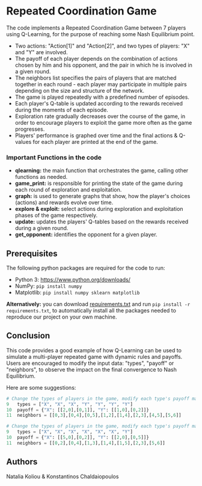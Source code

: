 # Repeated Coordination Game

The code implements a Repeated Coordination Game between 7 players using Q-Learning, for the purpose of reaching some Nash Equilibrium point.
* Two actions: "Action[1]" and "Action[2]", and two types of players: "X" and "Y" are involved.
* The payoff of each player depends on the combination of actions chosen by him and his opponent, and the pair in which he is involved in a given round.
* The neighbors list specifies the pairs of players that are matched together in each round - each player may participate in multiple pairs depending on the size and structure of the network.
* The game is played repeatedly with a predefined number of episodes.
* Each player's Q-table is updated according to the rewards received during the moments of each episode.
* Exploration rate gradually decreases over the course of the game, in order to encourage players to exploit the game more often as the game progresses.
* Players' performance is graphed over time and the final actions & Q-values for each player are printed at the end of the game.

### Important Functions in the code ####
* **qlearning:** the main function that orchestrates the game, calling other functions as needed.
* **game_print:** is responsible for printing the state of the game during each round of exploration and exploitation.
* **graph:** is used to generate graphs that show, how the player's choices (actions) and rewards evolve over time.
* **explore & exploit:** select actions during exploration and exploitation phases of the game respectively. 
* **update:** updates the players' Q-tables based on the rewards received during a given round.
* **get_opponent:** identifies the opponent for a given player.

## Prerequisites
The following python packages are required for the code to run:
* Python 3: https://www.python.org/downloads/
* NumPy: ```pip install numpy```
* Matplotlib: ```pip install numpy sklearn matplotlib```

**Alternatively:** you can download [requirements.txt](https://github.com/nataliakoliou/Repeated-Coordination-Game/blob/main/requirements.txt) and run ```pip install -r requirements.txt```, to automatically install all the packages needed to reproduce our project on your own machine.

## Conclusion
This code provides a good example of how Q-Learning can be used to simulate a multi-player repeated game with dynamic rules and payoffs. Users are encouraged to modify the input data: "types", "payoff" or "neighbors", to observe the impact on the final convergence to Nash Equilibrium.

Here are some suggestions:
```python
# Change the types of players in the game, modify each type's payoff matrix, or edit the way players communicate with each other
9   types = ["X", "X", "X", "Y", "Y", "Y", "Y"]
10  payoff = {"X": [[2,0],[0,1]], "Y": [[1,0],[0,2]]}
11  neighbors = [[0,3],[0,4],[0,5],[1,2],[1,4],[2,3],[4,5],[5,6]]
```

```python
# Change the types of players in the game, modify each type's payoff matrix, or edit the way players communicate with each other
9   types = ["X", "X", "X", "X", "X", "X", "Y"]
10  payoff = {"X": [[5,0],[0,2]], "Y": [[2,0],[0,5]]}
11  neighbors = [[0,2],[0,4],[1,3],[1,4],[1,5],[2,3],[5,6]]
```

## Authors
Natalia Koliou & Konstantinos Chaldaiopoulos
